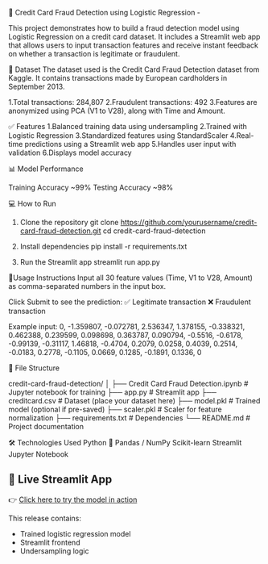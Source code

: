 🚨 Credit Card Fraud Detection using Logistic Regression - 

This project demonstrates how to build a fraud detection model using Logistic Regression on a credit card dataset. It includes a Streamlit web app that allows users to input transaction features and receive instant feedback on whether a transaction is legitimate or fraudulent.

📁 Dataset
The dataset used is the Credit Card Fraud Detection dataset from Kaggle. It contains transactions made by European cardholders in September 2013.

1.Total transactions: 284,807
2.Fraudulent transactions: 492
3.Features are anonymized using PCA (V1 to V28), along with Time and Amount.

✅ Features
1.Balanced training data using undersampling
2.Trained with Logistic Regression
3.Standardized features using StandardScaler
4.Real-time predictions using a Streamlit web app
5.Handles user input with validation
6.Displays model accuracy

📊 Model Performance

Training Accuracy  	~99%
Testing Accuracy  	~98%

💻 How to Run

1. Clone the repository
git clone https://github.com/yourusername/credit-card-fraud-detection.git
cd credit-card-fraud-detection

2. Install dependencies
pip install -r requirements.txt

3. Run the Streamlit app
streamlit run app.py

🧠Usage Instructions
Input all 30 feature values (Time, V1 to V28, Amount) as comma-separated numbers in the input box.

Click Submit to see the prediction:
✅ Legitimate transaction
❌ Fraudulent transaction

Example input:
0, -1.359807, -0.072781, 2.536347, 1.378155, -0.338321, 0.462388, 0.239599, 0.098698, 0.363787, 0.090794, -0.5516, -0.6178, -0.99139, -0.31117, 1.46818, -0.4704, 0.2079, 0.0258, 0.4039, 0.2514, -0.0183, 0.2778, -0.1105, 0.0669, 0.1285, -0.1891, 0.1336, 0


📁 File Structure

credit-card-fraud-detection/
│
├── Credit Card Fraud Detection.ipynb     # Jupyter notebook for training
├── app.py                                # Streamlit app
├── creditcard.csv                        # Dataset (place your dataset here)
├── model.pkl                             # Trained model (optional if pre-saved)
├── scaler.pkl                            # Scaler for feature normalization
├── requirements.txt                      # Dependencies
└── README.md                             # Project documentation


🛠 Technologies Used
Python 🐍
Pandas / NumPy
Scikit-learn
Streamlit
Jupyter Notebook


## 🔗 Live Streamlit App
👉 [Click here to try the model in action](https://your-streamlit-link.streamlit.app)

This release contains:
- Trained logistic regression model
- Streamlit frontend
- Undersampling logic


